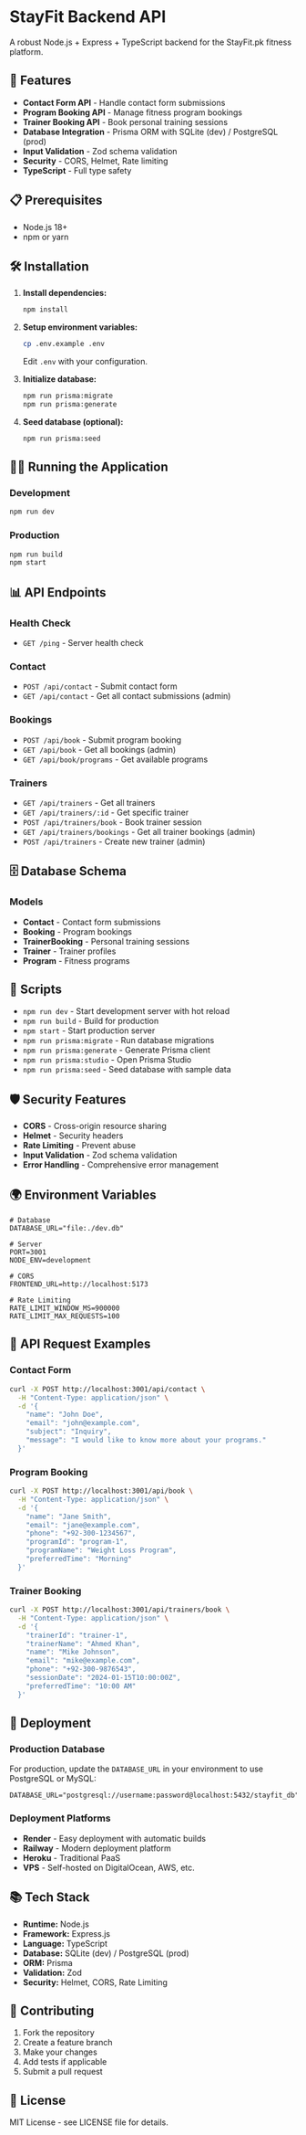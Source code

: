 # StayFit Backend API

A robust Node.js + Express + TypeScript backend for the StayFit.pk fitness platform.

## 🚀 Features

- **Contact Form API** - Handle contact form submissions
- **Program Booking API** - Manage fitness program bookings
- **Trainer Booking API** - Book personal training sessions
- **Database Integration** - Prisma ORM with SQLite (dev) / PostgreSQL (prod)
- **Input Validation** - Zod schema validation
- **Security** - CORS, Helmet, Rate limiting
- **TypeScript** - Full type safety

## 📋 Prerequisites

- Node.js 18+ 
- npm or yarn

## 🛠️ Installation

1. **Install dependencies:**
   ```bash
   npm install
   ```

2. **Setup environment variables:**
   ```bash
   cp .env.example .env
   ```
   Edit `.env` with your configuration.

3. **Initialize database:**
   ```bash
   npm run prisma:migrate
   npm run prisma:generate
   ```

4. **Seed database (optional):**
   ```bash
   npm run prisma:seed
   ```

## 🏃‍♂️ Running the Application

### Development
```bash
npm run dev
```

### Production
```bash
npm run build
npm start
```

## 📊 API Endpoints

### Health Check
- `GET /ping` - Server health check

### Contact
- `POST /api/contact` - Submit contact form
- `GET /api/contact` - Get all contact submissions (admin)

### Bookings
- `POST /api/book` - Submit program booking
- `GET /api/book` - Get all bookings (admin)
- `GET /api/book/programs` - Get available programs

### Trainers
- `GET /api/trainers` - Get all trainers
- `GET /api/trainers/:id` - Get specific trainer
- `POST /api/trainers/book` - Book trainer session
- `GET /api/trainers/bookings` - Get all trainer bookings (admin)
- `POST /api/trainers` - Create new trainer (admin)

## 🗄️ Database Schema

### Models
- **Contact** - Contact form submissions
- **Booking** - Program bookings
- **TrainerBooking** - Personal training sessions
- **Trainer** - Trainer profiles
- **Program** - Fitness programs

## 🔧 Scripts

- `npm run dev` - Start development server with hot reload
- `npm run build` - Build for production
- `npm start` - Start production server
- `npm run prisma:migrate` - Run database migrations
- `npm run prisma:generate` - Generate Prisma client
- `npm run prisma:studio` - Open Prisma Studio
- `npm run prisma:seed` - Seed database with sample data

## 🛡️ Security Features

- **CORS** - Cross-origin resource sharing
- **Helmet** - Security headers
- **Rate Limiting** - Prevent abuse
- **Input Validation** - Zod schema validation
- **Error Handling** - Comprehensive error management

## 🌍 Environment Variables

```env
# Database
DATABASE_URL="file:./dev.db"

# Server
PORT=3001
NODE_ENV=development

# CORS
FRONTEND_URL=http://localhost:5173

# Rate Limiting
RATE_LIMIT_WINDOW_MS=900000
RATE_LIMIT_MAX_REQUESTS=100
```

## 📝 API Request Examples

### Contact Form
```bash
curl -X POST http://localhost:3001/api/contact \
  -H "Content-Type: application/json" \
  -d '{
    "name": "John Doe",
    "email": "john@example.com",
    "subject": "Inquiry",
    "message": "I would like to know more about your programs."
  }'
```

### Program Booking
```bash
curl -X POST http://localhost:3001/api/book \
  -H "Content-Type: application/json" \
  -d '{
    "name": "Jane Smith",
    "email": "jane@example.com",
    "phone": "+92-300-1234567",
    "programId": "program-1",
    "programName": "Weight Loss Program",
    "preferredTime": "Morning"
  }'
```

### Trainer Booking
```bash
curl -X POST http://localhost:3001/api/trainers/book \
  -H "Content-Type: application/json" \
  -d '{
    "trainerId": "trainer-1",
    "trainerName": "Ahmed Khan",
    "name": "Mike Johnson",
    "email": "mike@example.com",
    "phone": "+92-300-9876543",
    "sessionDate": "2024-01-15T10:00:00Z",
    "preferredTime": "10:00 AM"
  }'
```

## 🚀 Deployment

### Production Database
For production, update the `DATABASE_URL` in your environment to use PostgreSQL or MySQL:

```env
DATABASE_URL="postgresql://username:password@localhost:5432/stayfit_db"
```

### Deployment Platforms
- **Render** - Easy deployment with automatic builds
- **Railway** - Modern deployment platform
- **Heroku** - Traditional PaaS
- **VPS** - Self-hosted on DigitalOcean, AWS, etc.

## 📚 Tech Stack

- **Runtime:** Node.js
- **Framework:** Express.js
- **Language:** TypeScript
- **Database:** SQLite (dev) / PostgreSQL (prod)
- **ORM:** Prisma
- **Validation:** Zod
- **Security:** Helmet, CORS, Rate Limiting

## 🤝 Contributing

1. Fork the repository
2. Create a feature branch
3. Make your changes
4. Add tests if applicable
5. Submit a pull request

## 📄 License

MIT License - see LICENSE file for details.
